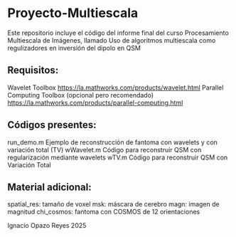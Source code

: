 # Proyecto-Multiescala

Este repositorio incluye el código del informe final del curso Procesamiento Multiescala de Imágenes, llamado Uso de algoritmos multiescala como regulizadores en inversión del dipolo en QSM

## Requisitos:
Wavelet Toolbox https://la.mathworks.com/products/wavelet.html
Parallel Computing Toolbox (opcional pero recomendado) https://la.mathworks.com/products/parallel-computing.html

## Códigos presentes:
run_demo.m Ejemplo de reconstrucción de fantoma con wavelets y con variación total (TV)
wWavelet.m Código para reconstruir QSM con regularización mediante wavelets
wTV.m Código para reconstruir QSM con Variación Total

## Material adicional:
spatial_res: tamaño de voxel
msk: máscara de cerebro
magn: imagen de magnitud
chi_cosmos: fantoma con COSMOS de 12 orientaciones

Ignacio Opazo Reyes
2025
